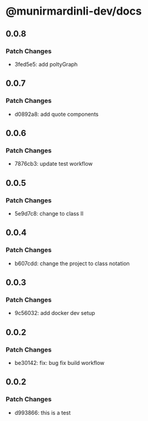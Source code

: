 # @munirmardinli-dev/docs

## 0.0.8

### Patch Changes

- 3fed5e5: add poltyGraph

## 0.0.7

### Patch Changes

- d0892a8: add quote components

## 0.0.6

### Patch Changes

- 7876cb3: update test workflow

## 0.0.5

### Patch Changes

- 5e9d7c8: change to class II

## 0.0.4

### Patch Changes

- b607cdd: change the project to class notation

## 0.0.3

### Patch Changes

- 9c56032: add docker dev setup

## 0.0.2

### Patch Changes

- be30142: fix: bug fix build workflow

## 0.0.2

### Patch Changes

- d993866: this is a test
